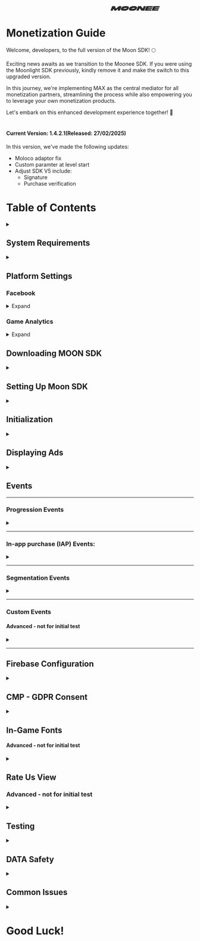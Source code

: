 &nbsp;&nbsp;&nbsp;&nbsp;&nbsp;&nbsp;&nbsp;&nbsp;&nbsp;&nbsp;&nbsp;&nbsp;&nbsp;&nbsp;&nbsp;&nbsp;&nbsp;&nbsp;&nbsp;&nbsp;&nbsp;&nbsp;&nbsp;&nbsp;&nbsp;&nbsp;&nbsp;&nbsp;&nbsp;&nbsp;&nbsp;&nbsp;&nbsp;&nbsp;&nbsp;&nbsp;&nbsp;&nbsp;&nbsp;&nbsp;&nbsp;&nbsp;&nbsp;&nbsp;&nbsp;&nbsp;&nbsp;&nbsp;&nbsp;&nbsp;&nbsp;&nbsp;&nbsp;&nbsp;&nbsp;&nbsp;&nbsp;&nbsp;&nbsp;&nbsp;&nbsp;&nbsp;&nbsp;&nbsp;&nbsp;&nbsp;&nbsp;&nbsp;&nbsp;&nbsp;&nbsp;&nbsp;&nbsp;&nbsp;&nbsp;&nbsp;&nbsp;&nbsp;&nbsp;&nbsp;&nbsp;&nbsp;&nbsp;&nbsp;&nbsp;&nbsp;&nbsp;&nbsp;&nbsp;&nbsp;&nbsp;&nbsp;&nbsp;&nbsp;&nbsp;&nbsp;&nbsp;&nbsp;&nbsp;&nbsp;&nbsp;&nbsp;&nbsp;&nbsp;&nbsp;&nbsp;&nbsp;&nbsp;&nbsp;&nbsp;&nbsp;&nbsp;&nbsp;&nbsp;&nbsp;&nbsp;&nbsp;&nbsp;&nbsp;&nbsp;&nbsp;&nbsp;&nbsp;&nbsp;&nbsp;&nbsp;&nbsp;&nbsp;&nbsp;&nbsp;&nbsp;&nbsp;&nbsp;&nbsp;&nbsp;&nbsp;&nbsp;&nbsp;&nbsp;&nbsp;&nbsp;&nbsp;&nbsp;&nbsp;&nbsp;&nbsp;&nbsp;&nbsp;&nbsp;&nbsp;&nbsp;&nbsp;&nbsp;&nbsp;&nbsp;&nbsp;&nbsp;&nbsp;&nbsp;&nbsp;&nbsp;&nbsp;&nbsp;&nbsp;&nbsp;&nbsp;&nbsp;&nbsp;&nbsp;&nbsp;&nbsp;&nbsp;&nbsp;&nbsp;&nbsp;&nbsp;&nbsp;&nbsp;&nbsp;&nbsp;&nbsp;&nbsp;&nbsp;&nbsp;&nbsp;&nbsp;&nbsp;&nbsp;&nbsp;&nbsp;&nbsp;&nbsp;&nbsp;&nbsp;&nbsp;&nbsp;&nbsp;&nbsp;&nbsp;![LOGO](images/logo.png) 


# Monetization Guide
Welcome, developers, to the full version of the Moon SDK! 🌕

Exciting news awaits as we transition to the Moonee SDK. If you were using the Moonlight SDK previously, kindly remove it and make the switch to this upgraded version.

In this journey, we're implementing MAX as the central mediator for all monetization partners, streamlining the process while also empowering you to leverage your own monetization products.

Let's embark on this enhanced development experience together! 🚀



#
#### Current Version: 1.4.2.1(Released: 27/02/2025)

In this version, we've made the following updates:

- Moloco adaptor fix
- Custom paramter at level start
- Adjust SDK V5 include:
  - Signature
  - Purchase verification
  
# Table of Contents
<details>
  <summary></summary>

1. [System Requirements](#system-requirements)
2. [Platform Settings](#platform-settings)  
    A. [Facebook](#facebook)  
    B. [Game Analytics](#game-analytics)  
3. [Downloading MOON SDK](#downloading-moon-sdk)
4. [Setting Up Moon SDK](#setting-up-moon-sdk)
5. [Initialization](#initialization)
6. [Displaying Ads](#displaying-ads)  
   A. [Rewarded Video Ads](#rewarded-video-ads-api)  
   B. [Interstitial Ads](#interstitial-ads-api)  
   C. [Banner Ads](#banner-ads-api)
7. [Events](#events)  
  A. [Progression events](#progression-events)  
  B. [In-app purchase (IAP) Events](#in-app-purchase-iap-events)  
  C. [Segmentation Events](#segmentation-events)  
  D. [Custom Events](#custom-events)  
8. [Firebase Configuration](#firebase-configuration)
9. [CMP - GDPR Consent](#cmp---gdpr-consent)
10. [In-Game Fonts](#in-game-fonts)
11. [Rate Us View](#rate-us-view)
12. [DATA Safety](#data-safety)  
      A. [Android](#android)  
      B. [iOS](#ios)  
      C. [Facebbok Data Checkup](#facebbok-data-checkup)  
13. [Testing](#testing)
14. [Common Issues](#common-issues)

</details>


## System Requirements
<details>
  <summary></summary>
  
  - Unity Editor 2022 LTS version
  - Android:
    - Minimum SDK: Nougat 7.1 (API 25)
    - Scripting backend: IL2CPP
  - iOS:
    - Target minimum iOS Version: 13.0
    - Scripting backend: IL2CPP
  - Stores:
    - In order for us to have the optimal monetization, we will need you to add our web link in the stores:[https://moonee.io](#https://moonee.io)
    - On Google play it’s under Store Settings -> Website
    - On App Store it’s under Marketing URL in an App Version

      
</details>

## Platform Settings

  ### Facebook
  <details>
    <summary>Expand</summary>

#### 1: Sign in the [Facebook UI](https://developers.facebook.com/apps)

#### 2: Create an app
Press "Create app"  
![FB_CreateApp](images/FB_CreateApp.png)    
The following manual by Meta explains how to create an app: [Manual](https://developers.facebook.com/docs/development/create-an-app/)

#### 3: Use cases:
When asked "What do you want your app to do?" Choose "other"  
![FB_Other](images/FB_Other.png)  

#### 4: App details: 
Choose "Consumer" 
![FB_Consumer](images/FB_Consumer.png)

#### 5: Create a valid privacy policy and User data deletion

  A. Create Privacy policy on: [this link](https://app-privacy-policy-generator.firebaseapp.com/)  
  B. After creating, download it and open it on Google Docs.  
  C. Under "File" choose "Publish to the web" and it will create you a Privacy Policy link.  
  D. Go to "App Setting / Basic" 
  D. Insert the created link on Both privacy policy and User data deletion sections, and choose the needed Category and Sub-Category (Hyper Casual, Hybrid etc.).
![FB_Privacy](images/FB_Privacy.png)

#### 6: Choose and add your platform

  A. Go to "App Setting / Basic"
  B. Scroll to the bottom 
  C. See "+ Add Platform"
  D. Android: fill the package name (it’s the bundle),
  E. iOS: fill App’s ID and Bundle ID.  
  F. Other sections or to confirm ownership are not mandatory so don’t worry about it!  
  G. Click “Save Changes”.
   ![FBaddPlatform](images/FBaddPlatform.png)
   ![FB_ChooseAndroid](images/FB_ChooseAndroid.png)
   ![FB_ChoosGP](images/FB_ChoosGP.png)

#### 7: Activate your app

Make sure to set the status on the first row to "Live".
![live app](images/liveAppMeta.png)

#### 8: Add Moonee’s Ad Account ID

For us to be able to test your game, we need to connect it to our Ad Account:  
  a. Go to Settings -> Advanced and fill the needed info:  
  b. Scroll down to the section “Advertising Accounts” and insert Moonee’s Ad Account ID:`267507499172466`.
![account](images/AccountID.png)

#### 9: Verify data

You can download + open the app and check on FB Developer main dashboard if you’re seeing data of last date installs.

#### 10: Share IDs in the Slack Channel:
1. Log into the [Meta developer portal.](https://developers.facebook.com/) 
2. Navigate to My Apps in the top right corner.
3. Select the app for which you would like to access your decryption key.
4. Select Settings > Basic.
5. Scroll to the Android section.
6. Look for Install Referrer Decryption Key under the Google Play header.
7. Copy the Install Referrer Decryption Key and the Facebook App ID and share them in the slack channel
![FB_for_devs_decryption_key](images/FB_for_devs_decryption_key.png)

#### 11: Add Moonee members to the meta app:
Accounts:  
1. ruth.adler.2021 OR ruth.a@moonee.io   
2. facundourq.m OR facundo.u@moonee.io  

![FB_add_users](images/FB_add_users.png)


  </details>

  ### Game Analytics 
  <details>
    <summary>Expand</summary>
    
Game Analytics data serves as a crucial tool for determining retention rates and playtime. Progression events are instrumental in this determination, operating within the backend infrastructure. Currently, it's imperative that every level (or minute, particularly in Idle games) incorporates Game Analytics events and Adjust events for optimal tracking and analysis.
The SDK is sending the events automatically to GA from progression events part. If for some reason this is not working, let us know. 
This section is here for cases where you are not using the events methods.

1. Create a Game analytics account and asset using this [link](https://tool.gameanalytics.com/login?redirect=%252F).
2. If your game is level-based, make sure to have the events:
   - Start
   - Complete
   - Fail
3. Make sure to have the level events naming in the format:
   - “Level0001”
   - “Level0002”  
   (Make sure to start from level 0001 and not from 0000)
4. Grant us Admin access to the app on Game Analytics: 
   - Settings -> Users -> Invite users -> for this user erez@moonee.io
  </details>

## Downloading MOON SDK
<details>
  <summary></summary>
    
  Slack bot is sending the link if you will type `FULL_SDK` 
  
</details>
  

## Setting Up Moon SDK
<details>
  <summary></summary>

  1. Import MoonSDK.unitypackage into your unity project.<br>
   **Note: For initial test you only need to import these monetization adapters under "Mediated Networks":
     Mintegral, Facebook, ironSource, Unity Ads, BidMachine, AdMob, inMobi, Verve, Liftoff, Pangle, Smaato, DT Exchange, Moloco**
     
  3. Please note, that our SDK uses some iAP features, so iAP package should be installed from the package manager
  
  4. The MoonSDKScene must be the first in the list in the build settings, after initialization it will load the next scene in the list (with index 1).

     ![MoonSDKScene](images/MoonSDKScene.png)
     
  5. Open MoonSDK settings and fill in all app keys for analytics and advertising services, Please ensure you add **all** of them and **copy/paste** them to the correct location in the inspector.
  6. Press Check and Sync Settings button
     
     **Note:Make sure to copy/paste the tokens/ad IDs and not type them manually to avoid mistakes.**
     
    
     ![SyncSettings](images/SyncSettingsNew.png)

     
</details>
 
## Initialization
<details>
  <summary></summary>
Moon SDK is initialized automatically from the Moon SDK scene.
When downloding the Unity packge, you are getting in Apploving intergration manager the list of adaptors needed to bedownlieded. If we need any type of change (e.g not use one of them) your PM will tell you about it.
</details>

## Displaying Ads
<details>
  <summary></summary>

MoonSDK does support the following ad formats:

A. [Rewarded Video Ads](#rewarded-video-ads-api)  
B. [Interstitial Ads](#interstitial-ads-api)  
C. [Banner Ads](#banner-ads-api)

To use the advertisement manager add the following namespace: 
      using `Moonee.MoonSDK.Internal.Advertisement;`


### Rewarded video ads API:
<details>
  <summary>Expand</summary>

#### Showing a Rewarded Video:
Use the following method to display a rewarded video in your game:

```csharp

AdvertisementManager.ShowRewardedAd(
    () => 
    {
        // Ad start logic
    },
    () =>
    {
        // Ad finish logic
    },
    () =>
    {
        // Ad fail logic - show pop up that ad is not ready. 
    },
    () =>
    {
        // Reward logic
    },
    "rewardedVideoName" // Add Rewarded Video Name here!
);
```


---

####  Displaying High-Income Ads (Listeners events):
##### Advanced - not for initial test
There are two important events in the AdvertisementManager class:

AdvertisementManager.OnHighSegmentationInterstitialReadyEventHandler;
AdvertisementManager.OnMediumSegmentationInterstitialReadyEventHandler;
AdvertisementManager.OnHighSegmentationRewardedVideoReadyEventHandler;
AdvertisementManager.OnMediumSegmentationRewardedVideoReadyEventHandler;

These events are called as soon as the high-income ad is loaded and ready to display, use these events to trigger high-income ads as soon as you can in your game. Note that when AdvertisementManager.OnHighSegmentationInterstitialReadyEventHandler is called, the interstitial ad timer is reset, the ads are ready to be shown immediately.

---

#### Key Notes:
1. **Always include the Rewarded Video Name**: When calling `ShowRewardedAd()`, ensure that you provide the correct video name (e.g., `"RV_more_coins"`). Missing the video name can cause issues with tracking.
2. **Handling interstitial ads**: If you notice that interstitial ads are being shown instead of rewarded videos, this is expected. The SDK might optimize revenue by choosing a more suitable ad format based on various factors.
3. **(Advanced - not for initial test) For High-income ads**, ensure that `OnHighSegmentationRewardedVideoReadyEventHandler` is set up and used to display these ads quickly. Note the method for interstitial high income is differnt than Rewarded Video.


</details>

  ### Interstitial ads API:
<details>
  <summary>Expand</summary>

#### Showing Interstitial ads:
Use the following method to display an interstitial in your game:

```csharp
       float AdvertisementManager.InterstitialTimer {get; private set;}
       double timeLeftForNextAd = AdvertisementManager.InterstitialTimer;

       AdvertisementManager.ShowInterstitial(
        () =>
        {
            //Ad start logic
        },
        () =>
        {
            //Add finish logic
        },
        () =>
        {
            //Ad fail logic - show pop up that ad is not ready. 
        });
```
---


#### Key Notes:
1. For High-income ads, ensure that `AdvertisementManager.OnHighSegmentationInterstitialReadyEventHandler` is set up and used to display these ads quickly.
2. When `AdvertisementManager.OnHighSegmentationInterstitialReadyEventHandler` is called, the interstitial ad timer is reset, and the ads are immediately ready to be shown.

</details>

  ### Banner Ads API:
<details>
  <summary>Expand</summary>

      AdvertisementManager.ShowBanner()
      
      AdvertisementManager.HideBanner();
      
</details>

</details>

## Events
  
---
### Progression Events

<details>
  <summary></summary>
  
**Level Progression Events:**  
We utilize two key events related to game level progression: `LevelDataStartEvent` and `LevelDataCompleteEvent`. These events are sent to Adjust and Game Analytics.

- `LevelDataStartEvent` is triggered at the beginning of the level.
- `LevelDataCompleteEvent` is triggered at the end of the level and contains all data related to the player's actions during the level.

The `LevelDataStartEvent` includes information about the time spent between levels (engagement time), while the `LevelDataCompleteEvent` contains data on everything that happened during the level.

The image below represents the event flow:  
![levels_order](images/levels_order.png)


#### **`LevelDataStartEvent`**  
This event is sent at the beginning of a level and includes data on the engagement time between levels. The following parameters are included:

1. **`levelNumber`** - Indicates the current level number.  
   - **Example:** If the player is starting level 3, send `3`.

2. **`coinsAmount`** – The player's current **balance** of the main currency.  
   - **Example:** If a player ended the last level with 30 coins and didn't spend any, send `30`. If the player had 30 coins but spent 15 in the store, send `15`.  
   - **Detailed scenario:** If I played level 1, during the level got 10 and lost 5. In the complete screen, I was given 2 more coins. You should send: `10-5+2 = 7`. If the player starts level 1 with 0 coins, send `0`.

3. **`producedCoinsAmount`** – The total number of coins earned during the **previous level** or **between** levels.  
   - **Example:** If the player earned 20 coins for completing a task and 10 coins from a bonus reward, send `30`. If no coins were produced, send `0`.

4. **`consumedCoinsAmount`** – The total number of coins spent during the **previous level** or **between** levels.  
   - **Example:** If the player spent 15 coins on an upgrade and 5 coins on a power-up, send `20`. If no coins were spent, send `0`. 

5. **`purchaseIDs`** – The IDs of in-app purchases made before starting this level, since the last time this event was sent.

6. **`customParameters`** – A `Dictionary<string, string>` where custom parameters can be tracked.  
   - **Key:** Represents the name of the custom parameter.  
   - **Value:** Represents the value of the parameter.  
   - **Example:** 
     ```json
     {
       "difficulty": "hard",
       "timeOfDay": "evening",
       "powerUpsUsed": "3"
     }
     ``` 
   Use this field to include additional game-specific data, such as the level's difficulty, the time of day the level was played, or any other relevant information. If no custom parameters are needed, send an empty dictionary. 

Use the following function to send this event:

```csharp
MoonSDK.SendLevelDataStartEvent(levelIndex, coinsAmount,producedCoinsAmount,consumedCoinsAmount, purchaseIDs, customParamsDictionary);
```

---

#### **`LevelDataCompleteEvent`**  
This event is sent at the end of a level and contains the following information:

1. **`levelNumber`** - Indicates the current level number.  
   - **Example:** If the player finishes level 5, send `5`.

2. **`result`** - Represents the outcome of the level.  
   - **Example:** Send `"win"` if the player completes the level successfully, or `"fail"` if they fail to complete it.

3. **`isContinueLevel`** - A boolean indicating whether the player continued the level from where they left off (`true`) or started it from the beginning (`false`).  
   - **Example:** If the player used a revive to continue the level, send `true`. If the level was played from the start, send `false`. For games without such features, this should default to `false`.

4. **`coinsAmount`** – Represents the player's current soft currency balance when the level ends.  
   - **Example:** If the player started with 10 coins, earned 20 coins, and spent 5 coins during the level, send `25` (`10 + 20 - 5`). If the player ends the level with no currency, send `0`.

5. **`producedCoinsAmount`** – The total number of coins earned during the level.  
   - **Example:** If the player earned 10 coins from rewards and 5 coins from bonuses, send `15`. If no coins were earned, send `0`.

6. **`consumedCoinsAmount`** – The total number of coins spent during the level.  
   - **Example:** If the player spent 5 coins on a power-up and 3 coins on an in-game item, send `8`. If no coins were spent, send `0`.

7. **`moves`** – Represents the number of moves made by the player during the level.  
   - **Example:** If the player made 25 moves before completing or failing the level, send `25`. If moves are not tracked in your game, this parameter can be omitted or set to `0`. 

8. **`customParameters`** – A `Dictionary<string, string>` where custom parameters can be tracked.  
   - **Key:** Represents the name of the custom parameter.  
   - **Value:** Represents the value of the parameter.  
   - **Example:** 
     ```json
     {
       "difficulty": "hard",
       "timeOfDay": "evening",
       "powerUpsUsed": "3"
     }
     ``` 
   Use this field to include additional game-specific data, such as the level's difficulty, the time of day the level was played, or any other relevant information. If no custom parameters are needed, send an empty dictionary. 

Use the following function to send this event:

```csharp
MoonSDK.SendLevelDataCompleteEvent(LevelStatus.complete, levelNumber, LevelResult.win, isContinueLevel, coinsAmount, producedCoinsAmount,consumedCoinsAmount, moves, customParamsDictionary);
```

---

#### **In-Game Store**  
##### #### Advanced - not for initial test
For tracking player interactions with the in-game store, use the following functions:

```csharp
MoonSDK.OpenInGameStore(); // Execute when user opens the store
MoonSDK.CloseInGameStore(); // Execute when user closes the store
```

---

#### **Rewarded Video Ads**  
Remember to add every Rewarded Video used in the game. Append `"rewardedVideoName"` to the function as described in the [Rewarded Video Ads API section](#rewarded-video-ads-api).

---

**Important Notes:**
- **A.** Ensure that a token is sent to Adjust for *each event*.
- **B.** Double-check that there are no spaces before or after the token.
- **C.** Always **copy/paste** the tokens to avoid errors.

</details>

--- 


### In-app purchase (IAP) Events:
<details>
  <summary></summary>

In-app purchase (IAP) Event contains the following parameters:  
1. `purchaseEventArgs`   
2. `iAPType` - Refer to the different types of in-app purchases:  
    A. `product` - consumable/non-consumable product single purchase.  
    B. `Subscription` - A product that allows users to purchase content for a defined period.     
3. `levelNunmber` -  Specifies the level where the in-app purchase was made. 


To accurately monitor in-app purchase (IAP) revenue through Adjust, ensure you've configured the Adjust app token and the IAP revenue event token within the Moon SDK settings.  

In order to validate purchases we need app google public key:
1. Log into the google play console: <a href="[url](https://play.google.com/console/u/0/developers )">Google Play Console</a>
2. Select your app from the list of apps
3. In the left panel click on "Monetize with play" -> "Monetization setup"
4. Scroll down the page and see the key under "Licensing"
   
1. Go to receipt Validation Obfuscator , **paste** the google public key of your app and press **“Obfuscate Google Play License Key”**.
![obfuscation](images/obfuscation.png)
2. Please ensure that the event is triggered from every available location where the product can be purchased. If users have the option to buy from both the in-game store and a popup, make sure the event is sent in both scenarios.  
3. If you don't have an in app in the game, send `string.Empty`
4. For IAP validation: Use the IAP catalog from Unity, and set correct ID (like on a store) also fill in store ID overrides for each product and google or iOS price in USD, with `.` and not `,` from decimal in every case.
![overrides](images/overrides.png)
5. After each successful purchase you need to send event to adjust:  

      ```MoonSDK.TrackAdjustRevenueEventAsync(args, subsription, "4");```


 

</details>

--- 

### Segmentation Events
<details>
  <summary></summary>

  These are automatically collected events by the MOON SDK, you don't need to use any function.
  The only thing that you should do is use the event token in the right place in the inspector. 
</details>

---

### Custom Events
#### Advanced - not for initial test
<details>
  <summary></summary>
The following is only for advance games, that have a need for custom events:  
With Moon SDK you can send custom events to various analytics services
  
      MoonSDK.TrackCustomEvent("Event name", [Dictionary <string, object> eventProperties = null],
      [string type = null],
      [List < MoonSDK.AnalyticsProvider> analyticsProviders = null])
      
Call this method to track any custom event you want.  
eventName = the name of the event to track.  
Exsample:  
      
      MoonSDK.TrackCustomEvent("Event name", MoonSDK.AnalyticsProvider.Firebase);
  
</details>

---

</details>


## Firebase Configuration
<details>
  <summary></summary>

**We utilize Firebase for two primary purposes:**

1. User Acquisition: To facilitate proper integration within Google platforms, event data needs to be stored in Firebase.
2. A/B Testing via Remote Config: This powerful tool enables remote modification of parameters.

**Workflow:**

1. A designated team member, typically the Product Manager, will initiate a Firebase project for your game (do not create one yourself, as it may lead to improper UA usage).
2. You will receive configuration files (google-services.json for Android and GoogleService-Info.plist for iOS).
3. Integrate these files into your Unity project following the instructions provided below.


  
![UnityFirebase](images/AddingFirebaseToUnity.png)
![AssetesStreaming](images/AssetesStreamings.png)

**Firebase Remote Config** 

Moon SDK by default uses some default remote config values:
1. `int_grace_time`: Interstitials time grace - time grace untill first interstitial.
2. `int_grace_level`: Interstitials level grace - level grace untill first interstitial.
3. `cooldown_between_INTs`: Cooldown Between Interstitials -  timer (in seconds) for spaces between INTs.
4. `cooldown_after_RVs`: Cooldown After Rewarded Videos- time (in seconds) for INT AFTER watching a Rewarded video.( Replace cooldown_between_int ).
5. `show_int_if_fail`: Show Interstitial If Fail 	
`True`: player gets ads after each level, regardless of success status,
`False`:  player gets ads after success levels only.
6. `int_in_stage`: Interstitials In Stage,
`True`: player gets ads during stages
`False`: player gets ads after stages only

**Default values:**
`int_grace_time`: 0 sec
`int_grace_level`" 1
`cooldown_between_INTs`: 20 sec
`cooldown_after_RVs`: 20 sec
`show_int_if_fail`: False
`int_in_stage`: False

Note that `int_sessions_grace`, `cooldown_between_INTs`, `cooldown_after_RVs` are managed automatically by Moon SDK and you don’t need to do anything with that, but the rest values you need to check before showing ads.


        if(currentLevel > RemoteConfigValues.int_grace_level)
        {
            AdvertisementManager.ShowInterstitial();
        }



       if(RemoteConfigValues.Show_int_if_fail == true)
        {
            AdvertisementManager.ShowInterstitial();
        }


       if(RemoteConfigValues.INT_in_stage == true)
        {
            AdvertisementManager.ShowInterstitial();
        }

</details>

## CMP - GDPR Consent
<details>
  <summary></summary>
We utilize a CMP (Consent Management Platform) solution to obtain consent from users.   
Effective CMP implementations can potentially boost the value of users engaging with the game, potentially adding up to 50% of the ad's worth.
  
To use CMP in your project you need to fill in the Adjust Consent Token:  
![consentToken](images/consentToken.png)    

Consent precedes any other aspect of the SDK and the tutorial. We are dedicated to compliance with the highest regulatory standards in Europe, as outlined by the GDPR enforced by the IAB. Therefore, we are unable to implement the best practice of obtaining consent after the tutorial.
The CMP popup appears as follows: 
<details>
 <summary>ConsentPopUp</summary>
  
![welcome](images/welcome.png) 

</details>

Below you will find a code example how to pop up the consent window from your game,you will need to mute sounds and stop any ad timers.   
Create a consent button in settings screen in your game.  

![consentSetting](images/consent_setting.png)    


      private void ConsentsButtonPressed()
    {
        CMP.OpenSettingsScreen();
        CMP.eventHandler += OnConsentsChangesEventListener; // Don't forget to unsubscribe, you can use OnDestroy method for example
        // AdvertisementManager.PauseInterstitialTimer();
        // AudioController.PauseMusic(true);
    }
    private void OnConsentsChangesEventListener(int id, TCData TCData, bool isSuccess)
    {
        //AdvertisementManager.ResumeInterstitialTimer();
        //AudioController.PauseMusic(false);
    }

Check if the user is in the GDPR country

    if(!CheckGDPRCountry.CheckCountryForGDPR())
        {
    //Disable cmp pop-up
        } 

        
</details>  

## In-Game Fonts
#### Advanced - not for initial test
<details>
  <summary></summary>  
In terms of in-game fonts, they must be official fonts from Google Fonts or Liberation Sans from Unity. Follow these steps to ensure compliance with font licensing:

1. Use only fonts from the Google Fonts library or Liberation Sans from Unity.
2. After selecting the relevant font, ensure you have the license for the game code as a text file.
3. Rename the license file to the following format: `Fontname_license.txt`.
4. Place both the font file and its license file in the Fonts directory of your project.
5. The most common font licenses are OFL (Open Font License) and Apache License.
6. Copy everything in the StreamingAssets directory to add a new licensed font, which will be automatically added to the build.
7. Fonts from Google Fonts can be used for both Android and iOS games. You can find them at [Google Fonts](https://fonts.google.com/).
8. Unity typically has two built-in fonts:
   * Liberation Sans (free to use)
   * Arial (note: Arial is not free to use)
9. Refer to the following guides for embedding custom fonts in games:
   * Unity - Manual: [Font Assets](https://docs.unity3d.com/Manual/class-Font.html).

By adhering to these guidelines, you ensure that your game uses licensed fonts responsibly and legally.

</details>

## Rate Us View
### Advanced - not for initial test
<details>
  <summary></summary>
  
You can open rate us screen using code example below

     MoonSDK.OpenRateUsScreen();

The SDK rate us logic is just a default one, You can overwrite it with your own UI and logic.
     
</details>


## Testing
<details>
  <summary></summary>

Get check for the following:
  - We get the following events:
    - `levelDataStart`
    - `levelDataComplete` events from the app
    - `consent` event
  - Test the build on a device in addition to the editor. Editor itself is not a sufficient environment.
</details>

## DATA Safety
<details>
  <summary></summary>

### Android
<details>
  <summary></summary>
To complete the Data Safety form required by the Google Store, please adhere to the following steps:

Access the Google Play Console for your application.
Navigate to the "Data safety" section within the console.
Answer the questions as below:  

**Overview:**  
Please read the following instructions carefully to ensure that you are not collecting data beyond the parameters outlined below. If, however, you find that you are inadvertently collecting additional data, please promptly contact us for further assistance. It is essential to adhere strictly to the specified data collection guidelines to maintain compliance and transparency with our policies.  

**Data collection and security:**  
Does your app collect or share any of the required user data types? _Yes_
  - Is all of the user data collected by your app encrypted in transit? _Yes_
  - Which of the following methods of account creation does your app support? _My app does not allow users to create an account_
  - Do you provide a way for users to request that their data is deleted? (Optional) _No_ 

**Data types:**  
Select all of the user data types collected or shared by your app.
- Location: _None_
- Personal info: _None_
- Financial info: _None_
- Health and fitness: _None_
- Messages: _None_
- Photos and videos: _None_
- Audio files: _None_
- Files and docs: _None_
- Calendar: _None_
- Contacts: _None_
- App activity: App interactions (Information about how a user interacts with your app. For example, the number of times they visit a page, or what they tap on.)
- Web browsing: _None_
- App info and performance: Crash logs
- Device or other IDs: Device or other IDs

**Data usage and handling** _Manage in the errow for both types:_

App Activity / App interactions:
  - Is this data collected, shared, or both? _Collected_
  - Is this data processed ephemerally? _Yes, this collected data is processed ephemerally_
  - Is this data required for your app, or can users choose whether it's collected? _Data collection is required_
  - Why is this user data collected? App functionality, Analytics, Advertising or marketing

Device or other IDs:
  - Is this data collected, shared, or both? _Collected_
  - Is this data processed ephemerally? _Yes, this collected data is processed ephemerally_
  - Is this data required for your app, or can users choose whether it's collected? _Data collection is required_
  - Why is this user data collected? _App functionality, Analytics, Advertising or marketing_
    
**Preview:**  
See that all of the above is correct, and press save.
If you can't see the save button, there are 3dots there, that "save" is one othe options in them.

</details>


### iOS
<details>
  <summary></summary>
To complete the Data Safety form required by the App Store, please adhere to the following steps:

Access the App Play Connect for your application.
Navigate to the "App Privacy" section within the console.
Answer the questions as below:  

**Privacy Policy**  
User Privacy Choices URL: Please provide Moonne's URL: https://moonee.io/privacy-policy/

**Data Collection**  
Do you or your third-party partners collect data from this app? _Yes, we collect data from this app_

**Data Types**  
- Contact Info: _None_
- Health & Fitness: _None_
- Financial Info: _None_
- Location: _None_
- Sensitive Info: _None_
- Contacts: _None_
- User Content: _None_
- Browsing History: _None_
- Search History: _None_
- Identifiers: _Device ID_
- Usage Data: _Product Interaction,Advertising Data_
- Diagnostics: _Crash Data, Performance Data_
- Surroundings: _None_
- Body: _None_
- Other Data: _None_


Identifiers/ Device ID:
- Indicate how device IDs collected from this app are being used by you or your third-party partners? _Third-Party Advertising,Developer’s Advertising or Marketing_
- Are the device IDs collected from this app linked to the user’s identity? _No, device IDs collected from this app are not linked to the user’s identity_
- Do you or your third-party partners use device IDs for tracking purposes? _Yes, we use device IDs for tracking purposes_

Usage Data/ Product Interaction:
- Indicate how Product Interaction collected from this app are being used by you or your third-party partners? _Third-Party Advertising, Developer’s Advertising or Marketing, Analytics,Product Personalization, App Functionality_
- Are the Product Interaction data collected from this app linked to the user’s identity? _No, Product Interaction data collected from this app are not linked to the user’s identity_
- Do you or your third-party partners use device IDs for tracking purposes? _Yes, we use device IDs for tracking purposes_

Usage Data/ Advertising Data:
- Indicate how Advertising Data collected from this app are being used by you or your third-party partners? _Third-Party Advertising,Developer’s Advertising or Marketing, Analytics,Product Personalization, App Functionality_
- Are the Advertising Data collected from this app linked to the user’s identity? _No, Advertising Data collected from this app are not linked to the user’s identity_
- Do you or your third-party partners use Advertising Data for tracking purposes? _Yes, we use Advertising Data for tracking purposes_

Diagnostics/ Crash Data:
- Indicate how crash data collected from this app are being used by you or your third-party partners? _Developer’s Advertising or Marketing, Analytics_
- Are the crash data collected from this app linked to the user’s identity? _No, crash data collected from this app are not linked to the user’s identity_
- Do you or your third-party partners use crash data for tracking purposes? _Yes, we use crash data for tracking purposes_

Diagnostics/ Performance Data:
- Indicate how performance data collected from this app are being used by you or your third-party partners? _Third-Party Advertising, Developer’s Advertising or Marketing, Analytics,Product Personalization, App Functionality_
- Are the performance data collected from this app linked to the user’s identity? _No, performance data collected from this app are not linked to the user’s identity_
- Do you or your third-party partners use performance data for tracking purposes? _Yes, we use performance data for tracking purposes_

</details>  

### Facebook Data checkup 
<details>
  <summary></summary>
  
In case the Facebook UI is asking to craete data check up, use the following:  
Go to [https://developers.facebook.com/]  
Sign in and go to the app, the Data checkup will pop up  
1. Click on your app and press next  
![FB1](images/FB1.png)  
2. Under Do you have data controller choose No, Add data processor  
![FB2](images/FB2.png)  
3. Insert Moonee Publishing LTD as your data processor. From the category choose Advertising and Analytics and measurement. From the list of countries choose Israel and Poland  
![FB3](images/FB3.png)  
![FB4](images/FB4.png)  
4. For Have you provided the personal data of user to public authorities choose No, and for Which of the following processes do you have in place choose Required review of the legality of these requests and press next/  
![FB5](images/FB5.png)  
5. Tick all the boxes and press next.  
![FB6](images/FB6.png)  
6. Insert the Google Play store link and fill in the answers to the rest of the questions as following:  
![FB7](images/FB7.png)  
7. Same for iOS, insert the App Store link and fill in the answesr to the rest of the questions as following:  
![FB8](images/FB8.png)  
8. Tick the box and finish the checkup  
![FB9](images/FB9.png)  

</details>
</details>

## Common Issues
<details>
  <summary></summary>  
Commen issues can be found here as well as in the "issue" section.  
Please add your comments there as well, to allow other to gain from it.  

**Importnat comments:**
1. Please remove External Dependency manager folder from the project and import the latest one.
2. After adding the keys and tokens, make sure **not** to disable the checkmarks for the basic.
3. Plaese copy/paste the keys without space to avoid mistakes
4. Use both methods of progression events: to Adjust and to Game Analytics. Soon we will be changing it to one method sending to both platforms.
5. When updating the SDK version, pleaese remove MoonSDK folder and after that import the new package.
6. If you don't have an in app in the game, send string.Empty  
7. If IAP event is arriving, but missing the level_name or number (depend on SDK version, reimport the package as shown in the picture below.
![reimportPackage](images/reimportPackage.png)
8. The SDK rate us logic is just a default one, You can overwrite it with your own UI and logic.
9. `PurchaseEventArg`s error:You need to install iAP plugin via package manager.
10. `NewtonSoft` error: import `NewtonSoft.Json.dll` library under plugins folder
11. If you see interstitial ads being displayed instead of rewarded videos, this is intentional. In some cases, the SDK will identify a more revenue-optimizing option and utilize it.
   
</details>

# Good Luck! 



